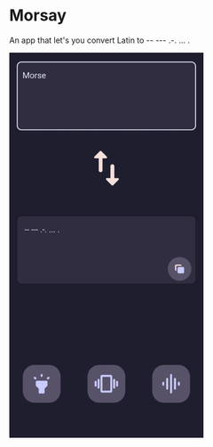# Morsay

An app that let's you convert Latin to -- --- .-. ... .

<img src="ss.png" width="350"/>

